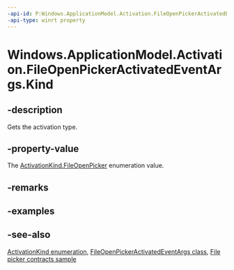 ```yaml
---
-api-id: P:Windows.ApplicationModel.Activation.FileOpenPickerActivatedEventArgs.Kind
-api-type: winrt property
---
```


<!-- Property syntax
public Windows.ApplicationModel.Activation.ActivationKind Kind { get; }
-->

# Windows.ApplicationModel.Activation.FileOpenPickerActivatedEventArgs.Kind

## -description
Gets the activation type.

## -property-value
The [ActivationKind.FileOpenPicker](activationkind.md) enumeration value.

## -remarks

## -examples

## -see-also
[ActivationKind enumeration](activationkind.md), [FileOpenPickerActivatedEventArgs class](fileopenpickeractivatedeventargs.md), [File picker contracts sample](https://github.com/microsoft/Windows-universal-samples/tree/master/Samples/FilePickerContracts)

